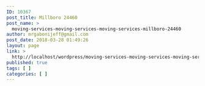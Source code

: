 ```yaml
---
ID: 10367
post_title: Millboro 24460
post_name: >
  moving-services-moving-services-moving-services-millboro-24460
author: mrgabonijeff@gmail.com
post_date: 2018-03-28 01:49:26
layout: page
link: >
  http://localhost/wordpress/moving-services-moving-services-moving-services-millboro-24460/
published: true
tags: [ ]
categories: [ ]
---
```

